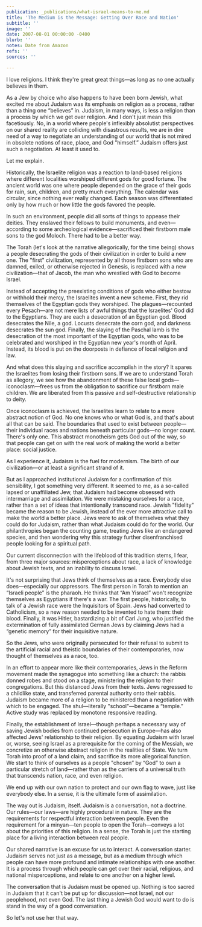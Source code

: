 ```yaml
---
publication: _publications/what-israel-means-to-me.md
title: 'The Medium is the Message: Getting Over Race and Nation'
subtitle: ''
image: ''
date: 2007-08-01 00:00:00 -0400
blurb: ''
notes: Date from Amazon
refs: ''
sources: ''

---
```

I love religions. I think they're great great things—as long as no one actually believes in them.

As a Jew by choice who also happens to have been born Jewish, what excited me about Judaism was its emphasis on religion as a process, rather than a thing one “believes” in. Judaism, in many ways, is less a religion than a process by which we get over religion. And I don't just mean this facetiously. No, in a world where people's inflexibly absolutist perspectives on our shared reality are colliding with disastrous results, we are in dire need of a way to negotiate an understanding of our world that is not mired in obsolete notions of race, place, and God "himself.” Judaism offers just such a negotiation. At least it used to.

Let me explain.

Historically, the Israelite religion was a reaction to land-based religions where different localities worshiped different gods for good fortune. The ancient world was one where people depended on the grace of their gods for rain, sun, children, and pretty much everything. The calendar was circular, since nothing ever really changed. Each season was differentiated only by how much or how little the gods favored the people.

In such an environment, people did all sorts of things to appease their deities. They enslaved their fellows to build monuments, and even—according to some archeological evidence—sacrificed their firstborn male sons to the god Moloch. There had to be a better way.

The Torah (let's look at the narrative allegorically, for the time being) shows a people desecrating the gods of their civilization in order to build a new one. The "first" civilization, represented by all those firstborn sons who are damned, exiled, or otherwise rejected in Genesis, is replaced with a new civilization—that of Jacob, the man who wrestled with God to become Israel.

Instead of accepting the preexisting conditions of gods who either bestow or withhold their mercy, the Israelites invent a new scheme. First, they rid themselves of the Egyptian gods they worshiped. The plagues—recounted every Pesach—are not mere lists of awful things that the Israelites' God did to the Egyptians. They are each a desecration of an Egyptian god. Blood desecrates the Nile, a god. Locusts desecrate the corn god, and darkness desecrates the sun god. Finally, the slaying of the Paschal lamb is the desecration of the most important of the Egyptian gods, who was to be celebrated and worshiped in the Egyptian new year's month of April. Instead, its blood is put on the doorposts in defiance of local religion and law.

And what does this slaying and sacrifice accomplish in the story? It spares the Israelites from losing their firstborn sons. If we are to understand Torah as allegory, we see how the abandonment of these false local gods—iconoclasm—frees us from the obligation to sacrifice our firstborn male children. We are liberated from this passive and self-destructive relationship to deity.

Once iconoclasm is achieved, the Israelites learn to relate to a more abstract notion of God. No one knows who or what God is, and that's about all that can be said. The boundaries that used to exist between people—their individual races and nations beneath particular gods—no longer count. There's only one. This abstract monotheism gets God out of the way, so that people can get on with the real work of making the world a better place: social justice.

As I experience it, Judaism is the fuel for modernism. The birth of our civilization—or at least a significant strand of it.

But as I approached institutional Judaism for a confirmation of this sensibility, I got something very different. It seemed to me, as a so-called lapsed or unaffiliated Jew, that Judaism had become obsessed with intermarriage and assimilation. We were mistaking ourselves for a race, rather than a set of ideas that intentionally transcend race. Jewish "fidelity" became the reason to be Jewish, instead of the ever more attractive call to make the world a better place. Jews were to ask of themselves what they could do for Judaism, rather than what Judaism could do for the world. Our philanthropies began the counting game, treating Jews like an endangered species, and then wondering why this strategy further disenfranchised people looking for a spiritual path.

Our current disconnection with the lifeblood of this tradition stems, I fear, from three major sources: misperceptions about race, a lack of knowledge about Jewish texts, and an inability to discuss Israel.

It's not surprising that Jews think of themselves as a race. Everybody else does—especially our oppressors. The first person in Torah to mention an “Israeli people” is the pharaoh. He thinks that “Am Yisrael” won't recognize themselves as Egyptians if there's a war. The first people, historically, to talk of a Jewish race were the Inquisitors of Spain. Jews had converted to Catholicism, so a new reason needed to be invented to hate them: their blood. Finally, it was Hitler, bastardizing a bit of Carl Jung, who justified the extermination of fully assimilated German Jews by claiming Jews had a “genetic memory” for their inquisitive nature.

So the Jews, who were originally persecuted for their refusal to submit to the artificial racial and theistic boundaries of their contemporaries, now thought of themselves as a race, too.

In an effort to appear more like their contemporaries, Jews in the Reform movement made the synagogue into something like a church: the rabbis donned robes and stood on a stage, ministering the religion to their congregations. But this distanced Jews from their texts. Jews regressed to a childlike state, and transferred parental authority onto their rabbis. Judaism became more of a religion to be ministered than a negotiation with which to be engaged. The shul—literally "school"—became a “temple.” Active study was replaced by monotone responsive reading.

Finally, the establishment of Israel—though perhaps a necessary way of saving Jewish bodies from continued persecution in Europe—has also affected Jews' relationship to their religion. By equating Judaism with Israel or, worse, seeing Israel as a prerequisite for the coming of the Messiah, we concretize an otherwise abstract religion in the realities of State. We turn Torah into proof of a land claim, and sacrifice its more allegorical function. We start to think of ourselves as a people "chosen” by “God” to own a particular stretch of land—rather than as the carriers of a universal truth that transcends nation, race, and even religion.

We end up with our own nation to protect and our own flag to wave, just like everybody else. In a sense, it is the ultimate form of assimilation.

The way out is Judaism, itself. Judaism is a conversation, not a doctrine. Our rules—our laws—are highly procedural in nature. They are the requirements for respectful interaction between people. Even the requirement for a minyan—ten people to open the Torah—conveys a lot about the priorities of this religion. In a sense, the Torah is just the starting place for a living interaction between real people.

Our shared narrative is an excuse for us to interact. A conversation starter. Judaism serves not just as a message, but as a medium through which people can have more profound and intimate relationships with one another. It is a process through which people can get over their racial, religious, and national misperceptions, and relate to one another on a higher level.

The conversation that is Judaism must be opened up. Nothing is too sacred in Judaism that it can't be put up for discussion—not Israel, not our peoplehood, not even God. The last thing a Jewish God would want to do is stand in the way of a good conversation.

So let's not use her that way.